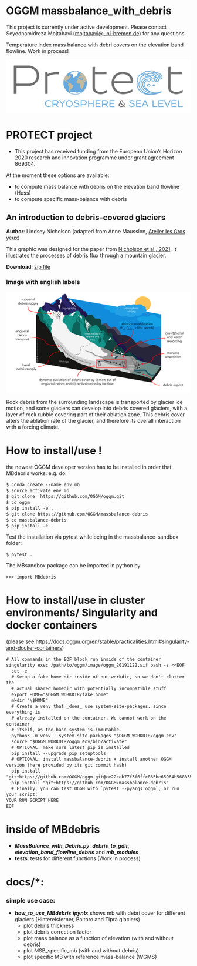 # OGGM massbalance_with_debris

This project is currently under active development. Please contact Seyedhamidreza Mojtabavi (mojtabavi@uni-bremen.de) for any questions.

Temperature index mass balance with debri covers on the elevation band flowline. Work in process!


![](/images/PROTECT.png)

# PROTECT project
- This project has received funding from the European Union’s Horizon 2020 research and innovation programme under grant agreement 869304.

At the moment these options are available:
- to compute mass balance with debris on the elevation band flowline (Huss)
- to compute specific mass-balance with debris

## An introduction to debris-covered glaciers

**Author**: Lindsey Nicholson (adapted from Anne Maussion, [Atelier les Gros yeux](http://atelierlesgrosyeux.com/))

This graphic was designed for the paper from [Nicholson et al., 2021](https://doi.org/10.3389/feart.2021.662695).
It illustrates the processes of debris flux through a mountain glacier.

**Download**: [zip file](//images/glacier_debriscovered.zip)

### Image with english labels

![](/images/glacier_debriscovered_englishlabels.png)

Rock debris from the surrounding landscape is transported by glacier ice motion,
and some glaciers can develop into debris covered glaciers, with a layer of
rock rubble covering part of their ablation zone. This debris cover alters
the ablation rate of the glacier, and therefore its overall interaction with
a forcing climate.

# How to install/use !
<!-- structure as in https://github.com/fmaussion/scispack and oggm/oggm -->
the newest OGGM developer version has to be installed in order that MBdebris works:
e.g. do:

    $ conda create --name env_mb
    $ source activate env_mb
    $ git clone  https://github.com/OGGM/oggm.git
    $ cd oggm 
    $ pip install -e .
    $ git clone https://github.com/OGGM/massbalance-debris
    $ cd massbalance-debris
    $ pip install -e .

Test the installation via pytest while being in the massbalance-sandbox folder:

    $ pytest .

The MBsandbox package can be imported in python by

    >>> import MBdebris


# How to install/use in cluster environments/ Singularity and docker containers 
(please see https://docs.oggm.org/en/stable/practicalities.html#singularity-and-docker-containers)


    # All commands in the EOF block run inside of the container
    singularity exec /path/to/oggm/image/oggm_20191122.sif bash -s <<EOF
      set -e
      # Setup a fake home dir inside of our workdir, so we don't clutter the
      # actual shared homedir with potentially incompatible stuff
      export HOME="$OGGM_WORKDIR/fake_home"
      mkdir "\$HOME"
      # Create a venv that _does_ use system-site-packages, since everything is
      # already installed on the container. We cannot work on the container
      # itself, as the base system is immutable.
      python3 -m venv --system-site-packages "$OGGM_WORKDIR/oggm_env"
      source "$OGGM_WORKDIR/oggm_env/bin/activate"
      # OPTIONAL: make sure latest pip is installed
      pip install --upgrade pip setuptools
      # OPTIONAL: install massbalance-debris + install another OGGM version (here provided by its git commit hash) 
      pip install "git+https://github.com/OGGM/oggm.git@ce22ceb77f3f6ffc865be65964b568835617db0d"
      pip install "git+https://github.com/OGGM/massbalance-debris"
      # Finally, you can test OGGM with `pytest --pyargs oggm`, or run your script:
    YOUR_RUN_SCRIPT_HERE
    EOF


# inside of MBdebris

- ***MassBalance_with_Debris.py***: ***debris_to_gdir***, ***elevation_band_flowline_debris*** and ***mb_modules***
- **tests**: tests for different functions (Work in process)


# docs/*:

### simple use case: 

- ***how_to_use_MBdebris.ipynb***: shows mb with debri cover for different glaciers (Hintereisferner, Baltoro and Tipra glaciers)
    - plot debris thickness
    - plot debris correction factor
    - plot mass balance as a function of elevation (with and without debris)
    - plot MSB_specific_mb (with and without debris)
    - plot specific MB with reference mass-balance (WGMS)
